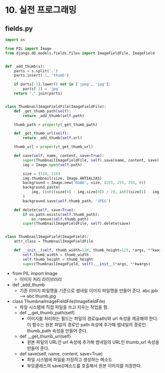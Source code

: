 # 10. 실전 프로그래밍



## fields.py

```python
import os

from PIL import Image
from django.db.models.fields.files import ImageFieldFile, ImageField


def _add_thumb(s):
    parts = s.split('.')
    parts.insert(-1, 'thumb')

    if parts[-1].lower() not in ['jpeg', 'jpg']:
        parts[-1] = 'jpg'
    return ".".join(parts)


class ThumbnailImageFieldFile(ImageFieldFile):
    def _get_thumb_path(self):
        return _add_thumb(self.path)

    thumb_path = property(_get_thumb_path)

    def _get_thumb_url(self):
        return _add_thumb(self.url)

    thumb_url = property(_get_thumb_url)

    def save(self, name, content, save=True):
        super(ThumbnailImageFieldFile, self).save(name, content, save)
        img = Image.open(self.path)

        size = (128, 128)
        img.thumbnail(size, Image.ANTIALIAS)
        background = Image.new('RGBA', size, (255, 255, 255, 0))
        background.paste(
            img, (int((size[0] - img.size[0]) / 2), int((size[1] - img.size[1]) / 2))
        )
        background.save(self.thumb_path, 'JPEG')

    def delete(self, save=True):
        if os.path.exists(self.thumb_path):
            os.remove(self.thumb_path)
        super(ThumbnailImageFieldFile, self).delete(save)


class ThumbnailImageField(ImageField):
    attr_class = ThumbnailImageFieldFile

    def __init__(self, thumb_width=128, thumb_height=123, *args, **kwargs):
        self.thumb_width = thumb_width
        self.thumb_height = thumb_height
        super(ThumbnailImageField, self).__init__(*args, **kwargs)

```



- from PIL import Image
  - 이미지 처리 라이브러리
- def _add_thumb
  - 기존 이미지 파일명을 기준으로 썸네일 이미지 파일명을 만들어 준다. abc.jpb --> abc.thumb.jpg
- class ThumbnaiImageFieldFile(ImagefieldFile)
  - 파일 시스템에 직접 파일을 쓰고 지우는 작업을 함.
  - def __get_thumb_path(self)
    - 이미지를 처리하는 필드는 파일의 경로(path)와 url 속성을 제공해야 한다. 이 함수는 원본 파일의 경로인 path 속성에 추가해 썸네일의 경로인 thumb_path 속성을 만들어 준다.
  - def __get_thumb_url(self)
    - 원본 파일의 URL인 url 속성에 추가해 썸네일의 URL인 thumb_url 속성을 만들어 준다.
  - def save(self, name, content, save=True)
    - 파일 시스템에 파일을 저장하고 생성하는 메소드
    - 부모클래스의 save()메소드를 호출해서 원본 이미지를 저장한다.